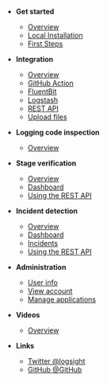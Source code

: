 <!-- docs/_sidebar.md -->

- **Get started**
  - [Overview](/)
  - [Local Installation](/get_started/installation.md)
  - [First Steps](/get_started/first_steps.md)

- **Integration**
  - [Overview](./integration/overview.md)
  - [GitHub Action](/integration/github_action.md)
  - [FluentBit](./integration/fluentbit.md)
  - [Logstash](./integration/logstash.md)
  - [REST API](./integration/rest-api.md)
  - [Upload files](./integration/upload_files.md)

- **Logging code inspection**
  - [Overview](/logging_code_inspection/overview.md)

- **Stage verification**
  - [Overview](/stage_verification/overview.md)
  - [Dashboard](/stage_verification/dashboard.md)
  - [Using the REST API](/stage_verification/using_the_rest_api.md)

- **Incident detection**
  - [Overview](/incident_detection/overview.md) 
  - [Dashboard](/incident_detection/dashboard.md) 
  - [Incidents](/incident_detection/incidents.md)
  - [Using the REST API](/incident_detection/using_the_rest_api.md)
  
- **Administration**
  - [User info](/administration/user_info.md)
  - [View account](/administration/view_account.md)
  - [Manage applications](/administration/manage_applications.md)
    
- **Videos**
  - [Overview](/videos/overview.md)

- **Links**
  - [Twitter @logsight](http://twitter.com/logsight)
  - [GitHub @GitHub](https://github.com/aiops)
